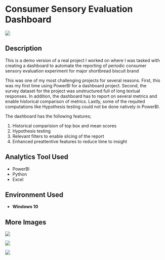 # Consumer Sensory Evaluation Dashboard

![](https://i.imgur.com/gWqVuPz.png)

<h2>Description</h2>

This is a demo version of a real project I worked on where I was tasked with creating a dashboard to automate the reporting of periodic consumer sensory evaluation experiment for major shortbread biscuit brand

This was one of my most challenging projects for several reasons. First, this was my first time using PowerBI for a dashboard project. Second, the survey dataset for the project was unstructured full of long textual responses. In addition, the dashboard has to report on several metrics and enable historical comparison of metrics. Lastly, some of the requited computations like Hypothesis testing could not be done natively in PowerBI.

The dashboard has the following features;
1. Historical comparision of top box and mean scores
2. Hypothesis testing
3. Relevant filters to enable slicing of the report
4. Enhanced preattentive features to reduce time to insight


<h2>Analytics Tool Used</h2>

- PowerBI
- Python
- Excel

<h2>Environment Used </h2>

- <b>Windows 10</b>

<h2>More Images </h2>
<!--
<p float="left">
  <img src="https://i.imgur.com/TAUXsFa.png" width="500" />
  <img src="https://i.imgur.com/eTEydi5.png" width="500" /> 
  <img src="https://i.imgur.com/M67Ti9N.png" width="500" />
</p>
-->
<p float="left">
  <img src="https://i.imgur.com/TAUXsFa.png" />
</p>
<p float="left">
  <img src="https://i.imgur.com/eTEydi5.png"/> 
</p>
<p float="left">
  <img src="https://i.imgur.com/M67Ti9N.png"/>
</p>
